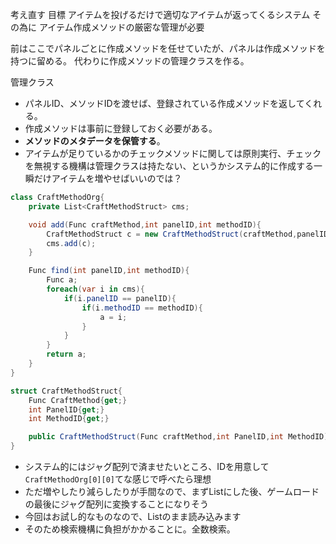 考え直す
目標
	アイテムを投げるだけで適切なアイテムが返ってくるシステム
その為に
	アイテム作成メソッドの厳密な管理が必要

前はここでパネルごとに作成メソッドを任せていたが、パネルは作成メソッドを持つに留める。
代わりに作成メソッドの管理クラスを作る。

管理クラス
- パネルID、メソッドIDを渡せば、登録されている作成メソッドを返してくれる。
- 作成メソッドは事前に登録しておく必要がある。
- **メソッドのメタデータを保管する**。
- アイテムが足りているかのチェックメソッドに関しては原則実行、チェックを無視する機構は管理クラスは持たない、というかシステム的に作成する一瞬だけアイテムを増やせばいいのでは？

```csharp
class CraftMethodOrg{
	private List<CraftMethodStruct> cms;

	void add(Func craftMethod,int panelID,int methodID){
		CraftMethodStruct c = new CraftMethodStruct(craftMethod,panelID,methodID);
		cms.add(c);
	}

	Func find(int panelID,int methodID){
		Func a;
		foreach(var i in cms){
			if(i.panelID == panelID){
				if(i.methodID == methodID){
					a = i;
				}
			}
		}
		return a;
	}
}

struct CraftMethodStruct{
	Func CraftMethod{get;}
	int PanelID{get;}
	int MethodID{get;}

	public CraftMethodStruct(Func craftMethod,int PanelID,int MethodID)
}
```

- システム的にはジャグ配列で済ませたいところ、IDを用意して`CraftMethodOrg[0][0]`てな感じで呼べたら理想
- ただ増やしたり減らしたりが手間なので、まずListにした後、ゲームロードの最後にジャグ配列に変換することになりそう
- 今回はお試し的なものなので、Listのまま読み込みます
- そのため検索機構に負担がかかることに。全数検索。